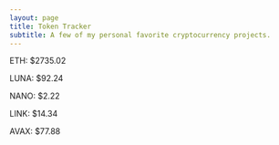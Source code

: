 ```yaml
---
layout: page
title: Token Tracker
subtitle: A few of my personal favorite cryptocurrency projects.
---
```


<!--BEGINCRYPTOINPUT-->
ETH: $2735.02

LUNA: $92.24

NANO: $2.22

LINK: $14.34

AVAX: $77.88

<!--ENDCRYPTOINPUT-->
